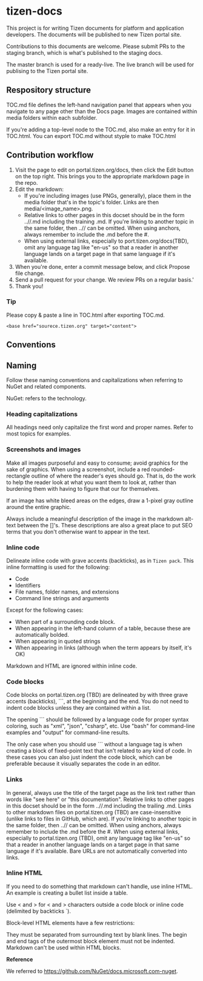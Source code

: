 # tizen-docs

This project is for writing Tizen documents for platform and application developers. The documents will be published to new Tizen portal site.

Contributions to this documents are welcome. Please submit PRs to the staging branch, which is what's published to the staging docs.

The master branch is used for a ready-live.
The live branch will be used for publising to the Tizen portal site.

## Respository structure
TOC.md file defines the left-hand navigation panel that appears when you navigate to any page other than the Docs page.
Images are contained within media folders within each subfolder.


If you're adding a top-level node to the TOC.md, also make an entry for it in TOC.html.
You can export TOC.md without styple to make TOC.html

## Contribution workflow
1. Visit the page to edit on portal.tizen.org/docs, then click the Edit button on the top right. This brings you to the appropriate markdown page in the repo.
2. Edit the markdown:
    - If you're including images (use PNGs, generally), place them in the media folder that's in the topic's folder. Links are then media/<image_name>.png.
    - Relative links to other pages in this docset should be in the form ../<folder>/<topic-file>.md including the training .md. If you're linking to another topic in the same folder, then ../<folder>/ can be omitted. When using anchors, always remember to include the .md before the #.
    - When using external links, especially to port.tizen.org/docs(TBD), omit any language tag like "en-us" so that a reader in another language lands on a target page in that same language if it's available.
3. When you're done, enter a commit message below, and click Propose file change.
4. Send a pull request for your change. We review PRs on a regular basis.'
5. Thank you!

### Tip
Please copy & paste a line in TOC.html after exporting TOC.md.

```
<base href="sourece.tizen.org" target="content">
```

## Conventions


## Naming

Follow these naming conventions and capitalizations when referring to NuGet and related components.

NuGet: refers to the technology.

### Heading capitalizations

All headings need only capitalize the first word and proper names. Refer to most topics for examples.



### Screenshots and images

Make all images purposeful and easy to consume; avoid graphics for the sake of graphics. When using a screenshot, include a red rounded-rectangle outline of where the reader's eyes should go. That is, do the work to help the reader look at what you want them to look at, rather than burdening them with having to figure that our for themselves.

If an image has white bleed areas on the edges, draw a 1-pixel gray outline around the entire graphic.

Always include a meaningful description of the image in the markdown alt-text between the []'s. These descriptions are also a great place to put SEO terms that you don't otherwise want to appear in the text.

### Inline code

Delineate inline code with grave accents (backticks), as in `Tizen pack`. This inline formatting is used for the following:

- Code
- Identifiers
- File names, folder names, and extensions
- Command line strings and arguments

Except for the following cases:

- When part of a surrounding code block.
- When appearing in the left-hand column of a table, because these are automatically bolded.
- When appearing in quoted strings
- When appearing in links (although when the term appears by itself, it's OK)

Markdown and HTML are ignored within inline code.


### Code blocks

Code blocks on portal.tizen.org (TBD) are delineated by with three grave accents (backticks), ```, at the beginning and the end. You do not need to indent code blocks unless they are contained within a list.

The opening ``` should be followed by a language code for proper syntax coloring, such as "xml", "json", "csharp", etc. Use "bash" for command-line examples and "output" for command-line results.

The only case when you should use ``` without a language tag is when creating a block of fixed-point text that isn't related to any kind of code. In these cases you can also just indent the code block, which can be preferable because it visually separates the code in an editor.

### Links

In general, always use the title of the target page as the link text rather than words like "see here" or "this documentation".
Relative links to other pages in this docset should be in the form ../<folder>/<topic-file>.md including the trailing .md.
Links to other markdown files on portal.tizen.org (TBD) are case-insensitive (unlike links to files in GitHub, which are).
If you're linking to another topic in the same folder, then ../<folder>/ can be omitted.
When using anchors, always remember to include the .md before the #.
When using external links, especially to portal.tizen.org (TBD), omit any language tag like "en-us" so that a reader in another language lands on a target page in that same language if it's available.
Bare URLs are not automatically converted into links.

### Inline HTML

If you need to do something that markdown can't handle, use inline HTML. An example is creating a bullet list inside a table.

Use &lt; and &gt; for < and > characters outside a code block or inline code (delimited by backticks `).

Block-level HTML elements have a few restrictions:

They must be separated from surrounding text by blank lines.
The begin and end tags of the outermost block element must not be indented.
Markdown can't be used within HTML blocks.


**Reference**

We referred to https://github.com/NuGet/docs.microsoft.com-nuget.
